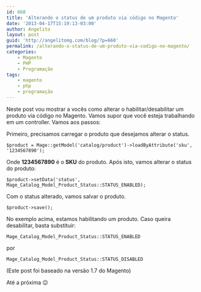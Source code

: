 ```yaml
---
id: 660
title: 'Alterando o status de um produto via código no Magento'
date: '2013-04-17T15:19:13-03:00'
author: Angelito
layout: post
guid: 'http://angelitomg.com/blog/?p=660'
permalink: /alterando-o-status-de-um-produto-via-codigo-no-magento/
categories:
    - Magento
    - PHP
    - Programação
tags:
    - magento
    - php
    - programação
---
```


Neste post vou mostrar a vocês como alterar o habilitar/desabilitar um produto via código no Magento. Vamos supor que você esteja trabalhando em um controller. Vamos aos passos:

Primeiro, precisamos carregar o produto que desejamos alterar o status.

`$product = Mage::getModel('catalog/product')->loadByAttribute('sku', '1234567890');`

Onde **1234567890** é o **SKU** do produto. Após isto, vamos alterar o status do produto:

`$product->setData('status', Mage_Catalog_Model_Product_Status::STATUS_ENABLED);`

Com o status alterado, vamos salvar o produto.

`$product->save();`

No exemplo acima, estamos habilitando um produto. Caso queira desabilitar, basta substituir:

`Mage_Catalog_Model_Product_Status::STATUS_ENABLED`

por

`Mage_Catalog_Model_Product_Status::STATUS_DISABLED`

(Este post foi baseado na versão 1.7 do Magento)

Até a próxima 😉